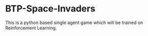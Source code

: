 # BTP-Space-Invaders
This is a python based single agent game which will be trained on Reinforcement Learning.
